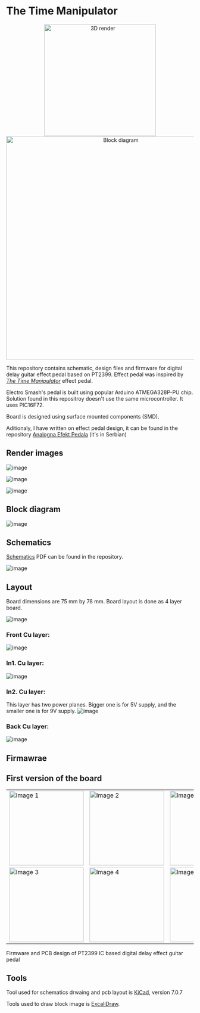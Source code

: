 # The Time Manipulator

<p align="center">
  <img src="https://github.com/user-attachments/assets/add52ed0-eb6d-45c2-a73b-62471b15cc37" alt="3D render" width="300"/>
  <img src="https://github.com/user-attachments/assets/1e218f75-acb6-49e7-8b9a-b7f13842bf8a" alt="Block diagram" width="600"/>
</p>

This repository contains schematic, design files and firmware for digital delay guitar effect pedal based on PT2399.
Effect pedal was inspired by [_The Time Manipulator_](https://www.electrosmash.com/time-manipulator) effect pedal.

Electro Smash's pedal is built using popular Arduino ATMEGA328P-PU chip. 
Solution found in this repositroy doesn't use the same microcontroller. It uses PIC16F72.

Board is designed using surface mounted components (SMD).

Aditionaly, I have written on effect pedal design, it can be found in the repository [Analogna Efekt Pedala](./Analogna%20Efekt%20Pedala.pdf) (it's in Serbian)

## Render images

![image](https://github.com/user-attachments/assets/d36be784-8824-447e-932b-f6c6a2ffa0aa)

![image](https://github.com/user-attachments/assets/34eba947-9bc3-40aa-a790-ae2d59ff9661)

![image](https://github.com/user-attachments/assets/2036f512-581d-4ff5-b6ee-b78cd99036fd)

## Block diagram

![image](https://github.com/user-attachments/assets/5019b626-62c7-4185-ba83-11d744e5bb0b)

## Schematics
[Schematics](PT2399_DigitalEffectPedal.pdf) PDF can be found in the repository. 

![image](https://github.com/user-attachments/assets/09b07a00-c897-42f6-93b7-fe6db2b98f10)

## Layout

Board dimensions are 75 mm by 78 mm.
Board layout is done as 4 layer board.

![image](https://github.com/user-attachments/assets/fa902e97-4ac8-418b-9804-6f09f6c035a6)


### Front Cu layer:
![image](https://github.com/user-attachments/assets/1a1077c3-f0df-44ad-b8e0-bd0df1380432)

### In1. Cu layer:
![image](https://github.com/user-attachments/assets/7c73d51a-4de3-4ad0-8846-cb290e22a9bc)

### In2. Cu layer:
This layer has two power planes. Bigger one is for 5V supply, and the smaller one is for 9V supply.
![image](https://github.com/user-attachments/assets/fa978970-3983-405f-acd4-c4947d36de32)

### Back Cu layer:
![image](https://github.com/user-attachments/assets/00bdfabb-23f3-4e0c-8bc3-faa2a2a31881)

## Firmawrae

## First version of the board

<table>
  <tr>
    <td><img src="https://github.com/user-attachments/assets/f98e938d-9887-4372-864f-4a4a66107280" alt="Image 1" width="200"/></td>
    <td><img src="https://github.com/user-attachments/assets/72c27344-82cb-4cb2-9c92-6979e74377d1" alt="Image 2" width="200"/></td>
    <td><img src="https://github.com/user-attachments/assets/bb3fa088-5605-4743-977b-243b9401c95e" alt="Image 2" width="200"/></td>
  </tr>
  <tr>
    <td><img src="https://github.com/user-attachments/assets/1e18355e-8ebe-4095-9a8f-a258416abe1a" alt="Image 3" width="200"/></td>
    <td><img src="https://github.com/user-attachments/assets/9d15bed4-8fb9-43c8-ad42-c9276e6c5d72" alt="Image 4" width="200"/></td>
    <td><img src="https://github.com/user-attachments/assets/fce24942-f342-4900-bc35-3f32ebbe8c5d" alt="Image 2" width="200"/></td>
  </tr>
</table>

Firmware and PCB design of PT2399 IC based digital delay  effect guitar pedal

## Tools

Tool used for schematics drwaing and pcb layout is [KiCad](https://www.kicad.org/), version 7.0.7

Tools used to draw block image is [ExcaliDraw](https://excalidraw.com/).
